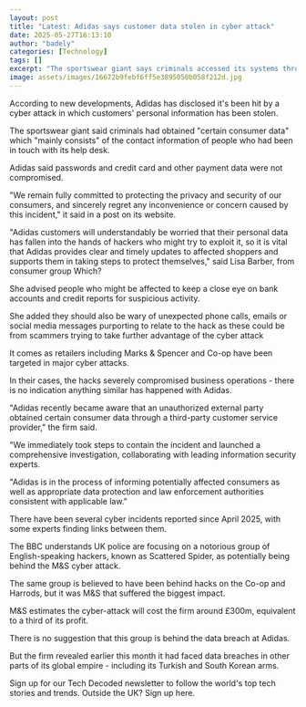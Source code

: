 ```yaml
---
layout: post
title: "Latest: Adidas says customer data stolen in cyber attack"
date: 2025-05-27T16:13:10
author: "badely"
categories: [Technology]
tags: []
excerpt: "The sportswear giant says criminals accessed its systems through a 'third-party customer service provider.'"
image: assets/images/16672b9febf6ff5e3895050b058f212d.jpg
---
```


According to new developments, Adidas has disclosed it's been hit by a cyber attack in which customers' personal information has been stolen.

The sportswear giant said criminals had obtained "certain consumer data"  which "mainly consists" of the contact information of people who had been in touch with its help desk.

Adidas said passwords and credit card and other payment data were not compromised.

"We remain fully committed to protecting the privacy and security of our consumers, and sincerely regret any inconvenience or concern caused by this incident," it said in a post on its website.

"Adidas customers will understandably be worried that their personal data has fallen into the hands of hackers who might try to exploit it, so it is vital that Adidas provides clear and timely updates to affected shoppers and supports them in taking steps to protect themselves," said Lisa Barber, from consumer group Which?

She advised people who might be affected to keep a close eye on bank accounts and credit reports for suspicious activity.

She added they should also be wary of unexpected phone calls, emails or social media messages purporting to relate to the hack as these could be from scammers trying to take further advantage of the cyber attack

It comes as retailers including Marks & Spencer and Co-op have been targeted in major cyber attacks.

In their cases, the hacks severely compromised business operations - there is no indication anything similar has happened with Adidas.

"Adidas recently became aware that an unauthorized external party obtained certain consumer data through a third-party customer service provider," the firm said. 

"We immediately took steps to contain the incident and launched a comprehensive investigation, collaborating with leading information security experts.

"Adidas is in the process of informing potentially affected consumers as well as appropriate data protection and law enforcement authorities consistent with applicable law."

There have been several cyber incidents reported since April 2025, with some experts finding links between them.

The BBC understands UK police are focusing on a notorious group of English-speaking hackers, known as Scattered Spider, as potentially being behind the M&S cyber attack.

The same group is believed to have been behind hacks on the Co-op and Harrods, but it was M&S that suffered the biggest impact.

M&S estimates the cyber-attack will cost the firm around £300m, equivalent to a third of its profit.

There is no suggestion that this group is behind the data breach at Adidas.

But the firm revealed earlier this month it had faced data breaches in other parts of its global empire - including its Turkish and South Korean arms.

Sign up for our Tech Decoded newsletter to follow the world's top tech stories and trends. Outside the UK? Sign up here.

